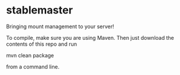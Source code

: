 stablemaster
============

Bringing mount management to your server!

To compile, make sure you are using Maven. Then just download the contents of this repo and run

mvn clean package

from a command line.
